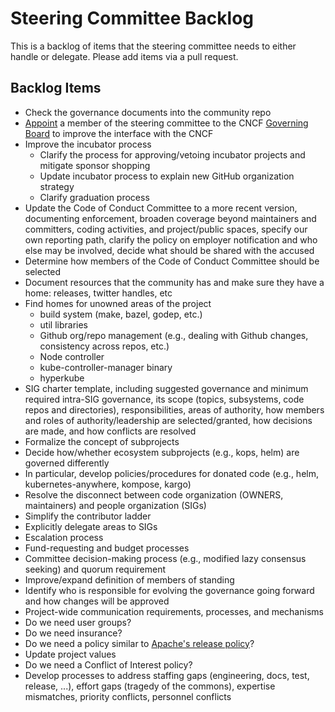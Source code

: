 # Steering Committee Backlog

This is a backlog of items that the steering committee needs to either handle or delegate. Please add items via a pull request.


## Backlog Items

- Check the governance documents into the community repo
- [Appoint](https://github.com/cncf/foundation/blob/master/gb-developer-reps.md) a member of the steering committee to the CNCF [Governing Board](https://www.cncf.io/people/governing-board/) to improve the interface with the CNCF
- Improve the incubator process
  - Clarify the process for approving/vetoing incubator projects and mitigate sponsor shopping
  - Update incubator process to explain new GitHub organization strategy
  - Clarify graduation process
- Update the Code of Conduct Committee to a more recent version, documenting enforcement, broaden coverage
  beyond maintainers and committers, coding activities, and project/public spaces, specify our own reporting
  path, clarify the policy on employer notification and who else may be involved, decide what should
  be shared with the accused
- Determine how members of the Code of Conduct Committee should be selected
- Document resources that the community has and make sure they have a home: releases, twitter handles, etc
- Find homes for unowned areas of the project
  - build system (make, bazel, godep, etc.)
  - util libraries
  - Github org/repo management (e.g., dealing with Github changes, consistency across repos, etc.)
  - Node controller
  - kube-controller-manager binary
  - hyperkube
- SIG charter template, including suggested governance and minimum required intra-SIG governance, its scope 
  (topics, subsystems, code repos and directories), responsibilities, areas of authority, how members and roles
  of authority/leadership are selected/granted, how decisions are made, and how conflicts are resolved
- Formalize the concept of subprojects
- Decide how/whether ecosystem subprojects (e.g., kops, helm) are governed differently
- In particular, develop policies/procedures for donated code (e.g., helm, kubernetes-anywhere, kompose, kargo)
- Resolve the disconnect between code organization (OWNERS, maintainers) and people organization (SIGs)
- Simplify the contributor ladder
- Explicitly delegate areas to SIGs
- Escalation process
- Fund-requesting and budget processes
- Committee decision-making process (e.g., modified lazy consensus seeking) and quorum requirement
- Improve/expand definition of members of standing
- Identify who is responsible for evolving the governance going forward and how changes will be approved
- Project-wide communication requirements, processes, and mechanisms
- Do we need user groups?
- Do we need insurance?
- Do we need a policy similar to [Apache's release policy](http://www.apache.org/legal/release-policy.html)?
- Update project values
- Do we need a Conflict of Interest policy?
- Develop processes to address staffing gaps (engineering, docs, test, release, ...), effort gaps 
  (tragedy of the commons), expertise mismatches, priority conflicts, personnel conflicts
